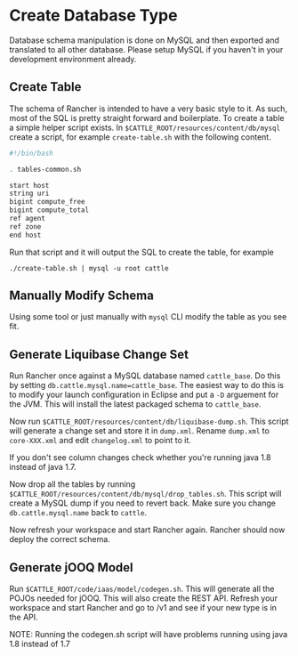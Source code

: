# Create Database Type

Database schema manipulation is done on MySQL and then exported and translated to all other database.  Please setup MySQL if you haven't in your development environment already.

## Create Table

The schema of Rancher is intended to have a very basic style to it.  As such, most of the SQL is pretty straight forward and boilerplate.  To create a table a simple helper script exists.  In `$CATTLE_ROOT/resources/content/db/mysql` create a script, for example `create-table.sh` with the following content.

```sh
#!/bin/bash

. tables-common.sh

start host
string uri
bigint compute_free
bigint compute_total
ref agent
ref zone
end host
```

Run that script and it will output the SQL to create the table, for example

    ./create-table.sh | mysql -u root cattle

## Manually Modify Schema

Using some tool or just manually with `mysql` CLI modify the table as you see fit.

## Generate Liquibase Change Set

Run Rancher once against a MySQL database named `cattle_base`.  Do this by setting `db.cattle.mysql.name=cattle_base`.  The easiest way to do this is to modify your launch configuration in Eclipse and put a `-D` arguement for the JVM.  This will install the latest packaged schema to `cattle_base`.

Now run `$CATTLE_ROOT/resources/content/db/liquibase-dump.sh`.  This script will generate a change set and store it in `dump.xml`.  Rename `dump.xml` to `core-XXX.xml` and edit `changelog.xml` to point to it.

If you don't see column changes check whether you're running java 1.8 instead of java 1.7.

Now drop all the tables by running `$CATTLE_ROOT/resources/content/db/mysql/drop_tables.sh`.  This script will create a MySQL dump if you need to revert back.  Make sure you change `db.cattle.mysql.name` back to `cattle`.

Now refresh your workspace and start Rancher again.  Rancher should now deploy the correct schema.

## Generate jOOQ Model

Run `$CATTLE_ROOT/code/iaas/model/codegen.sh`.  This will generate all the POJOs needed for jOOQ.  This will also create the REST API.  Refresh your workspace and start Rancher and go to /v1 and see if your new type is in the API.

NOTE: Running the codegen.sh script will have problems running using java 1.8 instead of 1.7
